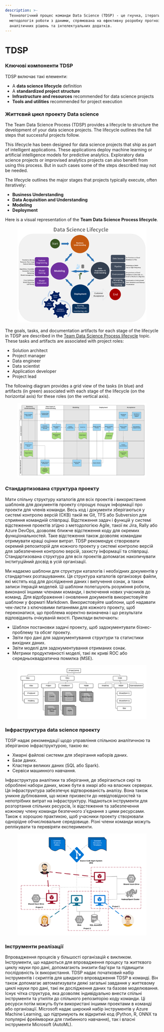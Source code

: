 ```yaml
---
description: >-
  Технологічний процес команди Data Science (TDSP) - це гнучка, ітеративна
  методологія роботи з даними, спрямована на ефективну розробку прогнозувальних
  аналітичних рішень та інтелектуальних додатків.
---
```


# TDSP

### Ключові компоненти TDSP <a href="#key-components-of-the-tdsp" id="key-components-of-the-tdsp"></a>

TDSP включає такі елементи:

* A **data science lifecycle** definition
* A **standardized project structure**
* **Infrastructure and resources** recommended for data science projects
* **Tools and utilities** recommended for project execution

### Життєвий цикл проекту Data science&#x20;

The Team Data Science Process (TDSP) provides a lifecycle to structure the development of your data science projects. The lifecycle outlines the full steps that successful projects follow.

This lifecycle has been designed for data science projects that ship as part of intelligent applications. These applications deploy machine learning or artificial intelligence models for predictive analytics. Exploratory data science projects or improvised analytics projects can also benefit from using this process. But in such cases some of the steps described may not be needed.

The lifecycle outlines the major stages that projects typically execute, often iteratively:

* **Business Understanding**
* **Data Acquisition and Understanding**
* **Modeling**
* **Deployment**

Here is a visual representation of the **Team Data Science Process lifecycle**.

<figure><img src="../.gitbook/assets/image (13).png" alt=""><figcaption></figcaption></figure>

The goals, tasks, and documentation artifacts for each stage of the lifecycle in TDSP are described in the [Team Data Science Process lifecycle](https://learn.microsoft.com/en-us/azure/architecture/data-science-process/lifecycle) topic. These tasks and artifacts are associated with project roles:

* Solution architect
* Project manager
* Data engineer
* Data scientist
* Application developer
* Project lead

The following diagram provides a grid view of the tasks (in blue) and artifacts (in green) associated with each stage of the lifecycle (on the horizontal axis) for these roles (on the vertical axis).

<figure><img src="../.gitbook/assets/image (18).png" alt=""><figcaption></figcaption></figure>

### Стандартизована структура проекту <a href="#standardized-project-structure" id="standardized-project-structure"></a>

Мати спільну структуру каталогів для всіх проектів і використання шаблонів для документів проекту спрощує пошук інформації про проекти для членів команди. Весь код і документи зберігаються у системі контролю версій (СКВ) такій як Git, TFS або Subversion для сприяння командній співпраці. Відстеження задач і функцій у системі відстеження проектів згідно з методологією Agile, такої як Jira, Rally або Azure DevOps, дозволяє ближче відстеження коду для окремих функціональностей. Таке відстеження також дозволяє командам отримувати кращі оцінки витрат. TDSP рекомендує створювати окремий репозиторій для кожного проекту у системі контролю версій для забезпечення контролю версій, захисту інформації та співпраці. Стандартизована структура для всіх проектів допомагає накопичувати інституційний досвід в усій організації.

Ми надаємо шаблони для структури каталогів і необхідних документів у стандартних розташуваннях. Ця структура каталогів організовує файли, які містять код для дослідження даних і вилучення ознак, а також записи ітерацій моделей. Ці шаблони полегшують розуміння роботи, виконаної іншими членами команди, і включення нових учасників до команд. Для відображення і оновлення документів використовуйте шаблони у форматі Markdown. Використовуйте шаблони, щоб надавати чек-листи з ключовими питаннями для кожного проекту, щоб переконатися, що проблема коректно визначена і що результати відповідають очікуваній якості. Приклади включають:

* Шаблон постановки задачі проекту, щоб задокументувати бізнес-проблему та обсяг проекту.
* Звіти про дані для задокументування структури та статистики вихідних даних.
* Звіти моделі для задокументування отриманих ознак.
* Метрики продуктивності моделі, такі як криві ROC або середньоквадратична помилка (MSE).

<figure><img src="../.gitbook/assets/image (17).png" alt=""><figcaption></figcaption></figure>

### Інфраструктура data science проекту <a href="#infrastructure-and-resources-for-data-science-projects" id="infrastructure-and-resources-for-data-science-projects"></a>

TDSP надає рекомендації щодо управління спільною аналітичною та зберіганою інфраструктурою, такою як:

* Хмарні файлові системи для зберігання наборів даних.
* Бази даних.
* Кластери великих даних (SQL або Spark).
* Сервіси машинного навчання.

Інфраструктура аналітики та зберігання, де зберігаються сирі та оброблені набори даних, може бути в хмарі або на власних серверах. Ця інфраструктура забезпечує відтворюваність аналізу. Вона також уникне дублювання, що може призвести до невідповідностей та непотрібних витрат на інфраструктуру. Надаються інструменти для розгортання спільних ресурсів, їх відстеження та забезпечення кожному члену команди безпечного з'єднання з цими ресурсами. Також є хорошою практикою, щоб учасники проекту створювали однорідне обчислювальне середовище. Різні члени команди можуть реплікувати та перевіряти експерименти.

<figure><img src="../.gitbook/assets/image (8).png" alt=""><figcaption></figcaption></figure>

### Інструменти реалізації <a href="#tools-and-utilities-for-project-execution" id="tools-and-utilities-for-project-execution"></a>

Впровадження процесів у більшості організацій є викликом. Інструменти, що надаються для впровадження процесу та життєвого циклу науки про дані, допомагають знизити бар'єри та підвищити послідовність їх використання. TDSP надає початковий набір інструментів і скриптів для швидкого впровадження TDSP в команді. Він також допомагає автоматизувати деякі загальні завдання у життєвому циклі науки про дані, такі як дослідження даних та базове моделювання. Існує чітка структура, яка дозволяє індивідуально внести спільні інструменти та утиліти до спільного репозиторію коду команди. Ці ресурси потім можуть бути використані іншими проектами в команді або організації. Microsoft надає широкий набір інструментів у Azure Machine Learning, що підтримують як відкритий код (Python, R, ONNX та популярні фреймворки для глибинного навчання), так і власні інструменти Microsoft (AutoML).
